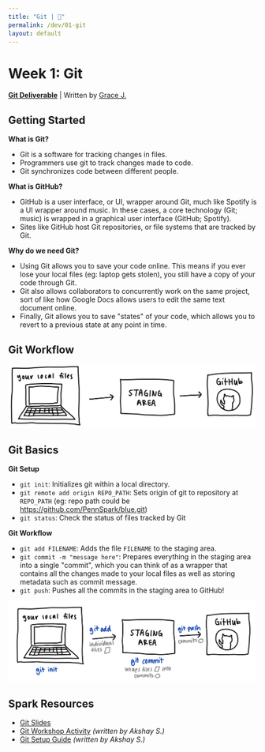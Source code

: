 ```yaml
---
title: "Git | 💙"
permalink: /dev/01-git
layout: default
---
```


# Week 1: Git

[**Git Deliverable**](/blue/dev/01-git-deliverable) | Written by [Grace J.](https://gracejiang.me/)



## Getting Started

**What is Git?**

* Git is a software for tracking changes in files.
* Programmers use git to track changes made to code. 
* Git synchronizes code between different people. 

**What is GitHub?**
* GitHub is a user interface, or UI, wrapper around Git, much like Spotify is a UI wrapper around music. In these cases, a core technology (Git; music) is wrapped in a graphical user interface  (GitHub; Spotify).
* Sites like GitHub host Git repositories, or file systems that are tracked by Git.

**Why do we need Git?**
* Using Git allows you to save your code online. This means if you ever lose your local files (eg: laptop gets stolen), you still have a copy of your code through Git. 
* Git also allows collaborators to concurrently work on the same project, sort of like how Google Docs allows users to edit the same text document online.
* Finally, Git allows you to save "states" of your code, which allows you to revert to a previous state at any point in time.


## Git Workflow

![01](01.jpg)



## Git Basics

**Git Setup**
* `git init`: Initializes git within a local directory.
* `git remote add origin REPO_PATH`: Sets origin of git to repository at `REPO_PATH` (eg: repo path could be https://github.com/PennSpark/blue.git)
* `git status`: Check the status of files tracked by Git

**Git Workflow**
* `git add FILENAME`: Adds the file `FILENAME` to the staging area.
* `git commit -m "message here"`: Prepares everything in the staging area into a single "commit", which you can think of as a wrapper that contains all the changes made to your local files as well as storing metadata such as commit message.
* `git push`: Pushes all the commits in the staging area to GitHub! 

![02](02.jpg)



## Spark Resources

* [Git Slides](01-git-slides.pdf)
* [Git Workshop Activity](https://github.com/PennSpark/blue-git-workshop/blob/main/workshop.md#starting-your-journey) *(written by Akshay S.)*
* [Git Setup Guide](01-git-setup-guide.pdf) *(written by Akshay S.)*
